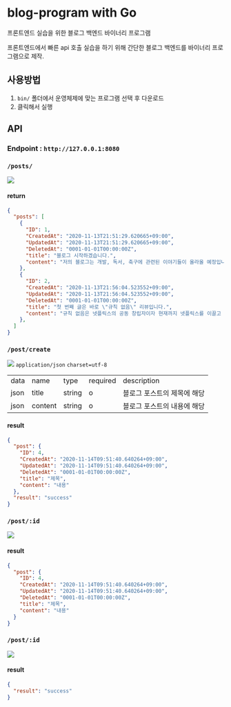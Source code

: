 # blog-program with Go
프론트엔드 실습을 위한 블로그 백엔드 바이너리 프로그램

프론트엔드에서 빠른 api 호출 실습을 하기 위해 간단한 블로그 백엔드를 바이너리 프로그램으로 제작.


## 사용방법
1. `bin/` 폴더에서 운영체제에 맞는 프로그램 선택 후 다운로드
2. 클릭해서 실행


## API
### Endpoint : `http://127.0.0.1:8080`


### `/posts/`
![](https://img.shields.io/static/v1?label=method&message=GET&color=3688ff)
#### return  
```json
{
  "posts": [
    {
      "ID": 1,
      "CreatedAt": "2020-11-13T21:51:29.620665+09:00",
      "UpdatedAt": "2020-11-13T21:51:29.620665+09:00",
      "DeletedAt": "0001-01-01T00:00:00Z",
      "title": "블로그 시작하겠습니다.",
      "content": "저의 블로그는 개발, 독서, 축구에 관련된 이야기들이 올라올 예정입니다."
    },
    {
      "ID": 2,
      "CreatedAt": "2020-11-13T21:56:04.523552+09:00",
      "UpdatedAt": "2020-11-13T21:56:04.523552+09:00",
      "DeletedAt": "0001-01-01T00:00:00Z",
      "title": "첫 번째 글은 바로 \"규칙 없음\" 리뷰입니다.",
      "content": "규칙 없음은 넷플릭스의 공동 창립자이자 현재까지 넷플릭스를 이끌고 있는 리드 헤이스팅스의 첫 글로..."
    },
  ]
}
```  

### `/post/create`
![](https://img.shields.io/static/v1?label=method&message=POST&color=3688ff)
`application/json` `charset=utf-8`
<table>
<tr>
  <td>data</td>
  <td>name</td>
  <td>type</td>
  <td>required</td>
  <td>description</td>
</tr>
<tr>
  <td>json</td>
  <td>title</td>
  <td>string</td>
  <td>o</td>
  <td>블로그 포스트의 제목에 해당</td>
</tr>
<tr>
  <td>json</td>
  <td>content</td>
  <td>string</td>
  <td>o</td>
  <td>블로그 포스트의 내용에 해당</td>
</tr>
</table>

#### result
```json
{
  "post": {
    "ID": 4,
    "CreatedAt": "2020-11-14T09:51:40.640264+09:00",
    "UpdatedAt": "2020-11-14T09:51:40.640264+09:00",
    "DeletedAt": "0001-01-01T00:00:00Z",
    "title": "제목",
    "content": "내용"
  },
  "result": "success"
}
```  


### `/post/:id`
![](https://img.shields.io/static/v1?label=method&message=GET&color=3688ff)


#### result
```json
{
  "post": {
    "ID": 4,
    "CreatedAt": "2020-11-14T09:51:40.640264+09:00",
    "UpdatedAt": "2020-11-14T09:51:40.640264+09:00",
    "DeletedAt": "0001-01-01T00:00:00Z",
    "title": "제목",
    "content": "내용"
  }
}
```  
### `/post/:id`
![](https://img.shields.io/static/v1?label=method&message=DELETE&color=3688ff)


#### result
```json
{
  "result": "success"
}
```  
